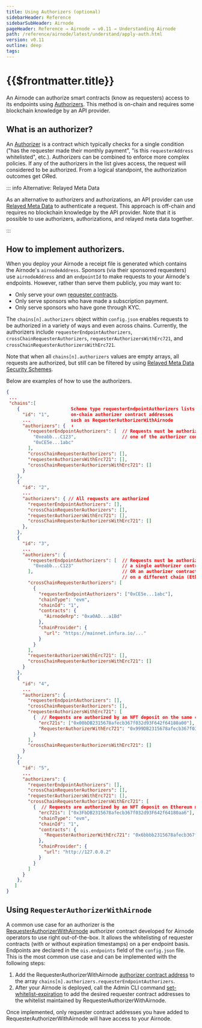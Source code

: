 ```yaml
---
title: Using Authorizers (optional)
sidebarHeader: Reference
sidebarSubHeader: Airnode
pageHeader: Reference → Airnode → v0.11 → Understanding Airnode
path: /reference/airnode/latest/understand/apply-auth.html
version: v0.11
outline: deep
tags:
---
```


<VersionWarning/>

<PageHeader/>

<SearchHighlight/>

# {{$frontmatter.title}}

An Airnode can authorize smart contracts (know as requesters) access to its
endpoints using
[Authorizers](/reference/airnode/latest/concepts/authorizers.md). This method is
on-chain and requires some blockchain knowledge by an API provider.

## What is an authorizer?

An [Authorizer](/reference/airnode/latest/concepts/authorizers.md) is a contract
which typically checks for a single condition ("has the requester made their
monthly payment", "is this `requesterAddress` whitelisted", etc.). Authorizers
can be combined to enforce more complex policies. If any of the authorizers in
the list gives access, the request will considered to be authorized. From a
logical standpoint, the authorization outcomes get *OR*ed.

::: info Alternative: Relayed Meta Data

As an alternative to authorizers and authorizations, an API provider can use
[Relayed Meta Data](/reference/airnode/latest/understand/api-security.md#relayed-meta-data-security-schemes)
to authenticate a request. This approach is off-chain and requires no blockchain
knowledge by the API provider. Note that it is possible to use authorizers,
authorizations, and relayed meta data together.

:::

## How to implement authorizers.

When you deploy your Airnode a receipt file is generated which contains the
Airnode's `airnodeAddress`. Sponsors (via their sponsored requesters) use
`airnodeAddress` and an `endpointId` to make requests to your Airnode's
endpoints. However, rather than serve them publicly, you may want to:

- Only serve your own
  [requester contracts](/reference/airnode/latest/concepts/requesters-sponsors.md).
- Only serve sponsors who have made a subscription payment.
- Only serve sponsors who have gone through KYC.

The `chains[n].authorizers` object within `config.json` enables requests to be
authorized in a variety of ways and even across chains. Currently, the
authorizers include `requesterEndpointAuthorizers`,
`crossChainRequesterAuthorizers`, `requesterAuthorizersWithErc721`, and
`crossChainRequesterAuthorizersWithErc721`.

Note that when all `chains[n].authorizers` values are empty arrays, all requests
are authorized, but still can be filtered by using
[Relayed Meta Data Security Schemes](/reference/airnode/latest/understand/api-security.md#relayed-meta-data-security-schemes).

Below are examples of how to use the authorizers.

```json
{
 ...
 "chains":[
    {                   Scheme type requesterEndpointAuthorizers lists
      "id": "1",        on-chain authorizer contract addresses
      ...               such as RequesterAuthorizerWithAirnode
      "authorizers": {  ⬇
        "requesterEndpointAuthorizers": [  // Requests must be authorized by
          "0xeabb...C123",                 // one of the authorizer contracts
          "0xCE5e...1abc"
        ],
        "crossChainRequesterAuthorizers": [],
        "requesterAuthorizersWithErc721": [],
        "crossChainRequesterAuthorizersWithErc721": []
      }
    },
    {
      "id": "2",
      ...
      "authorizers": { // All requests are authorized
        "requesterEndpointAuthorizers": [],
        "crossChainRequesterAuthorizers": [],
        "requesterAuthorizersWithErc721": [],
        "crossChainRequesterAuthorizersWithErc721": []
      },
    },
    {
      "id": "3",
      ...
      "authorizers": {
        "requesterEndpointAuthorizers": [  // Requests must be authorized by
          "0xeabb...C123"                  // a single authorizer contract
        ],                                 // OR an authorizer contract deployed
                                           // on a different chain (Ethereum mainnet)
        "crossChainRequesterAuthorizers": [
          {
            "requesterEndpointAuthorizers": ["0xCE5e...1abc"],
            "chainType": "evm",
            "chainId": "1",
            "contracts": {
              "AirnodeRrp": "0xa0AD...a1Bd"
            },
            "chainProvider": {
              "url": "https://mainnet.infura.io/..."
            }
          }
        ],
        "requesterAuthorizersWithErc721": [],
        "crossChainRequesterAuthorizersWithErc721": []
      }
    },
    {
      "id": "4",
      ...
      "authorizers": {
        "requesterEndpointAuthorizers": [],
        "crossChainRequesterAuthorizers": [],
        "requesterAuthorizersWithErc721": [
          {  // Requests are authorized by an NFT deposit on the same chain as the request
            "erc721s": ["0x00bDB2315678afecb367f032d93F642f64180a00"],
            "RequesterAuthorizerWithErc721": "0x999DB2315678afecb367f032d93F642f64180aa9"
          }
        ],
        "crossChainRequesterAuthorizersWithErc721": []
      }
    },
    {
      "id": "5",
      ...
      "authorizers": {
        "requesterEndpointAuthorizers": [],
        "crossChainRequesterAuthorizers": [],
        "requesterAuthorizersWithErc721": [],
        "crossChainRequesterAuthorizersWithErc721": [
          {  // Requests are authorized by an NFT deposit on Ethereum mainnet
            "erc721s": ["0x3FbDB2315678afecb367f032d93F642f64180aa6"],
            "chainType": "evm",
            "chainId": "1",
            "contracts": {
              "RequesterAuthorizerWithErc721": "0x6bbbb2315678afecb367f032d93F642f64180aa4"
            },
            "chainProvider": {
              "url": "http://127.0.0.2"
            }
          }
        ]
      }
    },
   ]
}
```

## Using `RequesterAuthorizerWithAirnode`

A common use case for an authorizer is the
[RequesterAuthorizerWithAirnode](/reference/airnode/latest/concepts/authorizers.md#requesterauthorizerwithairnode)
authorizer contract developed for Airnode operators to use right out-of-the-box.
It allows the whitelisting of requester contracts (with or without expiration
timestamps) on a per endpoint basis. Endpoints are declared in the
`ois.endpoints` field of the `config.json` file. This is the most common use
case and can be implemented with the following steps:

1. Add the RequesterAuthorizerWithAirnode
   [authorizer contract address](/reference/airnode/latest/#requesterauthorizerwithairnode)
   to the array `chains[n].authorizers.requesterEndpointAuthorizers`.
2. After your Airnode is deployed, call the Admin CLI command
   [set-whitelist-expiration](/reference/airnode/latest/packages/admin-cli.md#set-whitelist-expiration)
   to add the desired requester contract addresses to the whitelist maintained
   by RequesterAuthorizerWithAirnode.

Once implemented, only requester contract addresses you have added to
RequesterAuthorizerWithAirnode will have access to your Airnode.
